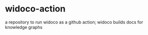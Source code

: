 # widoco-action
a repository to run widoco as a github action; widoco builds docs for knowledge graphs
